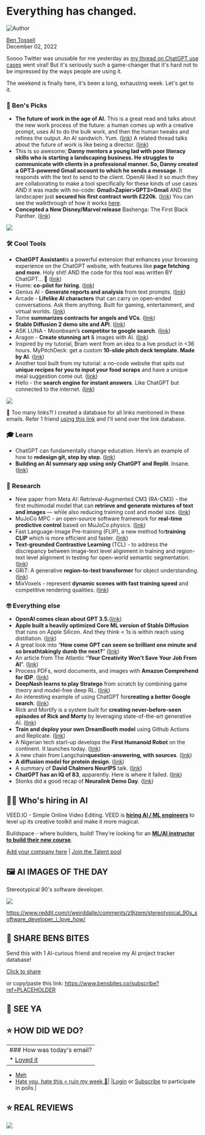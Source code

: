 # Everything has changed.

![Author](https://media.beehiiv.com/cdn-cgi/image/fit=scale-down,format=auto,onerror=redirect,quality=80/uploads/user/profile_picture/fc858b4d-39e3-4be1-abf4-2b55504e21a2/thumb_uJ4UYake_400x400.jpg)

[Ben Tossell](https://www.twitter.com/bentossell)\
December 02, 2022

Soooo Twitter was unusable for me yesterday as [my thread on ChatGPT use cases](https://twitter.com/bentossell/status/1598269692082151424) went viral! But it's seriously such a game-changer that it's hard not to be impressed by the ways people are using it.

The weekend is finally here, it's been a long, exhausting week. Let's get to it.

### **🤌 Ben's Picks**

- **The future of work in the age of AI.** This is a great read and talks about the new work process of the future: a human comes up with a creative prompt, uses AI to do the bulk work, and then the human tweaks and refines the output. An AI sandwich. Yum. ([link](https://noahpinion.substack.com/p/generative-ai-autocomplete-for-everything)) A related thread talks about the future of work is like being a director. ([link](https://twitter.com/shaun_harrison/status/1597346081464979456))
- This is so awesome; **Danny mentors a young lad with poor literacy skills who is starting a landscaping business. He struggles to communicate with clients in a professional manner. So, Danny created a GPT3-powered Gmail account to which he sends a message**. It responds with the text to send to the client. OpenAI liked it so much they are collaborating to make a tool specifically for these kinds of use cases AND it was made with no-code: **Gmail>Zapier>GPT3>Gmail** AND the landscaper just **secured his first contract worth £220k**. ([link](https://twitter.com/dannyrichman/status/1598254671591723008)) You can see the walkthrough of how it works [here](https://www.seotraininglondon.org/gpt3-business-email-generator/).
- **Concepted a New Disney/Marvel release** Bashenga: The First Black Panther. ([link](https://twitter.com/shaun_harrison/status/1596556712676233216))

![](https://media.beehiiv.com/cdn-cgi/image/fit=scale-down,format=auto,onerror=redirect,quality=80/uploads/asset/file/e11e4554-2eb8-48f1-af1d-8bdcbd194cf8/Group_10.png)

### **🛠️ Cool Tools**

- **ChatGPT Assistant**is a powerful extension that enhances your browsing experience on the ChatGPT website, with features like **page fetching and more**. Holy shit! AND the code for this tool was written BY ChatGPT... 🤯 ([link](https://github.com/pdparchitect/ChatGPT-Assistant))
- Hume: **co-pilot for hiring**. ([link](https://www.gethume.com/))
- Genius AI - **Generate reports and analysis** from text prompts. ([link](https://waitlist.geniussheets.com/))
- Arcade - **Lifelike AI characters** that can carry on open-ended conversations. Ask them anything. Built for gaming, entertainment, and virtual worlds. ([link](https://inworld.ai/arcade))
- Tome **summarizes contracts for angels and VCs**. ([link](https://tome.com/))
- **Stable Diffusion 2 demo site and API**. ([link](https://stablediffusion2api.com/))
- ASK LUNA - Moonbeam’s **competitor to google search**. ([link](https://twitter.com/johnbuilds/status/1598397910034645015))
- Aragon - **Create stunning art** & images with AI. ([link](https://www.aragon.ai/))
- Inspired by my tutorial, Bram went from an idea to a live product in <36 hours. MyPitchDeck: get a custom **10-slide pitch deck template. Made by AI**. ([link](https://mypitchdeck.com/))
- Another tool built from my tutorial: a no-code website that spits out **unique recipes for you to input your food scraps** and have a unique meal suggestion come out. ([link](https://test-site-628fa8.webflow.io))
- Hello - the **search engine for instant answers**. Like ChatGPT but connected to the internet. ([link](https://beta.sayhello.so/))

![](https://media.beehiiv.com/cdn-cgi/image/fit=scale-down,format=auto,onerror=redirect,quality=80/uploads/asset/file/33837f1b-ae6d-4ac5-a548-9bb7ab3e332d/Screenshot_2022-12-02_at_10.40.46.png)

👋 Too many links?! I created a database for all links mentioned in these emails. Refer 1 friend [using this link](https://www.bensbites.co/subscribe?ref=PLACEHOLDER) and I'll send over the link database.

### **🎓 Learn**

- ChatGPT can fundamentally change education. Here’s an example of how to **redesign git, step by step**. ([link](https://twitter.com/tylerangert/status/1598389755997290507))
- **Building an AI summary app using only ChatGPT and Replit**. Insane. ([link](https://twitter.com/packym/status/1598405769669771264))

### **🔬 Research**

- New paper from Meta AI: Retrieval-Augmented CM3 (RA-CM3) - the first multimodal model that can **retrieve and generate mixtures of text and images** — while also reducing training cost and model size. ([link](https://arxiv.org/abs/2211.12561))
- MuJoCo MPC - an open-source software framework for **real-time predictive control** based on MuJoCo physics. ([link](https://arxiv.org/abs/2212.00541))
- Fast Language-Image Pre-training (FLIP), a new method for**training CLIP** which is more efficient and faster. ([link](https://arxiv.org/abs/2212.00794))
- **Text-grounded Contrastive Learning** (TCL) - to address the discrepancy between image-text level alignment in training and region-text level alignment in testing for open-world semantic segmentation. ([link](https://arxiv.org/abs/2212.00785))
- GRiT: A generative **region-to-text transformer** for object understanding. ([link](https://arxiv.org/abs/2212.00280))
- MixVoxels - represent **dynamic scenes with fast training speed** and competitive rendering qualities. ([link](https://arxiv.org/abs/2212.00190))

### **🤓 Everything else**

- **OpenAI comes clean about GPT 3.5.**([link](https://jmcdonnell.substack.com/p/openai-comes-clean-about-gpt-35))
- **Apple built a heavily optimized Core ML version of Stable Diffusion** that runs on Apple Silicon. And they think < 1s is within reach using distillation. ([link](https://huggingface.co/blog/diffusers-coreml))
- A great look into “**How come GPT can seem so brilliant one minute and so breathtakingly dumb the next?**” ([link](https://garymarcus.substack.com/p/how-come-gpt-can-seem-so-brilliant))
- An article from The Atlantic “**Your Creativity Won’t Save Your Job From AI**”. ([link](https://www.theatlantic.com/newsletters/archive/2022/12/why-the-rise-of-ai-is-the-most-important-story-of-the-year/672308/))
- Process PDFs, word documents, and images with **Amazon Comprehend for IDP**. ([link](https://aws.amazon.com/blogs/aws/now-process-pdfs-word-documents-and-images-with-amazon-comprehend-for-idp/))
- **DeepNash learns to play Stratego** from scratch by combining game theory and model-free deep RL. ([link](https://www.deepmind.com/blog/mastering-stratego-the-classic-game-of-imperfect-information))
- An interesting example of using ChatGPT for**creating a better Google search**. ([link](https://twitter.com/taranjeetio/status/1598417166092890114))
- Rick and Mortify is a system built for **creating never-before-seen episodes of Rick and Morty** by leveraging state-of-the-art generative AI. ([link](https://twitter.com/mihail_eric/status/1598422178059673600))
- **Train and deploy your own DreamBooth model** using Github Actions and Replicate. ([link](https://github.com/replicate/dreambooth-action))
- A Nigerian tech start-up develops the **First Humanoid Robot** on the continent. It launches today. ([link](https://iamomeife.com/))
- A new chain from Langchain**question-answering, with sources**. ([link](https://github.com/hwchase17/langchain/blob/master/docs/examples/chains/combine%20documents.ipynb))
- **A diffusion model for protein design**. ([link](https://www.bakerlab.org/2022/11/30/diffusion-model-for-protein-design/))
- A summary of **David Chalmers NeurIPS** talk. ([link](https://www.zdnet.com/article/ai-could-have-20-percent-chance-of-sentience-in-10-years-says-philosopher-david-chalmers/))
- **ChatGPT has an IQ of 83**, apparently. Here is where it failed. ([link](https://twitter.com/sergeyi49013776/status/1598430479878856737))
- Stonks did a good recap of **Neuralink Demo Day**. ([link](https://stonks.com/blog/neuralink-demo-day))

## **🧑‍💻 Who's hiring in AI**

VEED.IO - Simple Online Video Editing. VEED is **[hiring AI / ML engineers](https://veed.teamtailor.com/jobs/2145526-senior-software-engineer-ai-team)** to level up its creative toolkit and make it more magical.

Buildspace - where builders, build! They're looking for an **[ML/AI instructor to build their new course](https://buildspace.so/join)**.

[Add your company here](https://bensbites.pallet.com/hire) | [Join the Talent pool](https://bensbites.pallet.com/talent/welcome?referral=true\&step=welcome\&pallet=)

## **🖼 AI IMAGES OF THE DAY**

Stereotypical 90's software developer.

![](https://media.beehiiv.com/cdn-cgi/image/fit=scale-down,format=auto,onerror=redirect,quality=80/uploads/asset/file/17f303aa-0c21-48c2-9d6f-fbfb8668cbc7/i179nq0gwa3a1.jpg)

<https://www.reddit.com/r/weirddalle/comments/z9jzem/stereotypical_90s_software_developer_i_love_how/>

## **🤗 SHARE BENS BITES**

Send this with 1 AI-curious friend and receive my AI project tracker database!

[Click to share](https://www.bensbites.co/subscribe?ref=PLACEHOLDER)

or copy/paste this link: https://www.bensbites.co/subscribe?ref=PLACEHOLDER

## **👋 SEE YA**

## **⭐️ HOW DID WE DO?**

||
|:---|
|### How was today's email?|
|\* [Loved it](https://www.bensbites.co/login)

- [Meh](https://www.bensbites.co/login)
- [Hate you, hate this = ruin my week 🥹](https://www.bensbites.co/login)|
  |[Login](https://www.bensbites.co/login) or [Subscribe](https://www.bensbites.co/subscribe) to participate in polls.|

## **⭐️ REAL** REVIEWS

![](https://media.beehiiv.com/cdn-cgi/image/fit=scale-down,format=auto,onerror=redirect,quality=80/uploads/asset/file/fedbeeff-a2f3-4ff2-bd78-903435701f37/Screenshot_2022-10-26_at_14.02.06.png)
